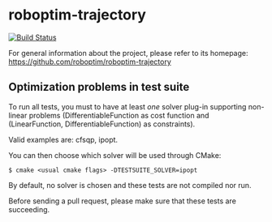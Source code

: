 roboptim-trajectory
===================

[![Build Status](https://travis-ci.org/roboptim/roboptim-trajectory.png?branch=master)](https://travis-ci.org/roboptim/roboptim-trajectory)

For general information about the project, please refer to its
homepage: https://github.com/roboptim/roboptim-trajectory

Optimization problems in test suite
-----------------------------------

To run all tests, you must to have at least *one* solver plug-in
supporting non-linear problems (DifferentiableFunction as cost
function and (LinearFunction, DifferentiableFunction) as constraints).

Valid examples are: cfsqp, ipopt.

You can then choose which solver will be used through CMake:

    $ cmake <usual cmake flags> -DTESTSUITE_SOLVER=ipopt

By default, no solver is chosen and these tests are not compiled nor
run.

Before sending a pull request, please make sure that these tests are
succeeding.
